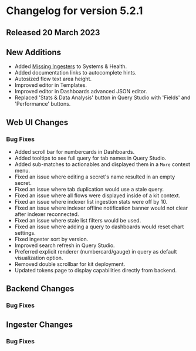 # Changelog for version 5.2.1

## Released 20 March 2023

## New Additions

* Added <a href="/gui/systems-health.html#ingesters-federators">Missing Ingesters</a> to Systems & Health. 
* Added documentation links to autocomplete hints.
* Autosized flow text area height.
* Improved editor in Templates.
* Improved editor in Dashboards advanced JSON editor.
* Replaced 'Stats & Data Analysis' button in Query Studio with 'Fields' and 'Performance' buttons.

## Web UI Changes

### Bug Fixes

* Added scroll bar for numbercards in Dashboards.
* Added tooltips to see full query for tab names in Query Studio.
* Added sub-matches to actionables and displayed them in a `More` context menu.
* Fixed an issue where editing a secret's name resulted in an empty secret.
* Fixed an issue where tab duplication would use a stale query.
* Fixed an issue where all flows were displayed inside of a kit context.
* Fixed an issue where indexer list ingestion stats were off by 10.
* Fixed an issue where indexer offline notification banner would not clear after indexer reconnected. 
* Fixed an issue where stale list filters would be used.
* Fixed an issue where adding a query to dashboards would reset chart settings.
* Fixed ingester sort by version.
* Improved search refresh in Query Studio. 
* Preferred explicit renderer (numbercard/gauge) in query as default visualization option.
* Removed double scrollbar for kit deployment.
* Updated tokens page to display capabilities directly from backend.

## Backend Changes

### Bug Fixes

## Ingester Changes

### Bug Fixes
